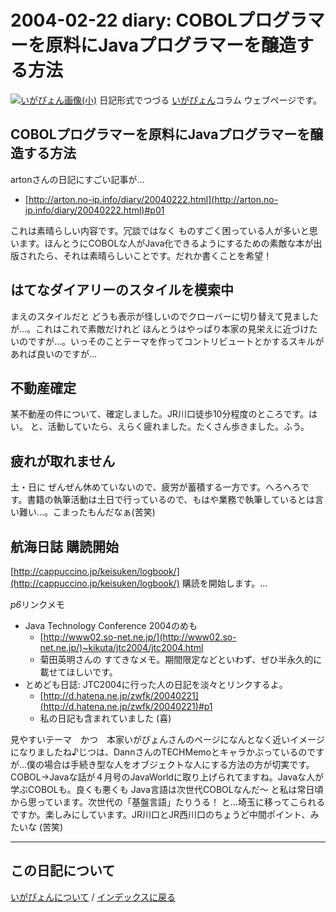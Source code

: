 2004-02-22 diary: COBOLプログラマーを原料にJavaプログラマーを醸造する方法
=====================================================================================================
[![いがぴょん画像(小)](https://igapyon.github.io/diary/images/iga200306s.jpg "いがぴょん")](https://igapyon.github.io/diary/memo/memoigapyon.html) 日記形式でつづる [いがぴょん](https://igapyon.github.io/diary/memo/memoigapyon.html)コラム ウェブページです。

## COBOLプログラマーを原料にJavaプログラマーを醸造する方法

artonさんの日記にすごい記事が…

* [http://arton.no-ip.info/diary/20040222.html](http://arton.no-ip.info/diary/20040222.html)#p01

これは素晴らしい内容です。冗談ではなく ものすごく困っている人が多いと思います。ほんとうにCOBOLな人がJava化できるようにするための素敵な本が出版されたら、それは素晴らしいことです。だれか書くことを希望！


## はてなダイアリーのスタイルを模索中

まえのスタイルだと どうも表示が怪しいのでクローバーに切り替えて見ましたが…。これはこれで素敵だけれど ほんとうはやっぱり本家の見栄えに近づけたいのですが…。いっそのことテーマを作ってコントリビュートとかするスキルがあれば良いのですが…


## 不動産確定

某不動産の件について、確定しました。JR川口徒歩10分程度のところです。はい。
と、活動していたら、えらく疲れました。たくさん歩きました。ふう。


## 疲れが取れません

土・日に ぜんぜん休めていないので、疲労が蓄積する一方です。へろへろです。書籍の執筆活動は土日で行っているので、もはや業務で執筆しているとは言い難い…。こまったもんだなぁ(苦笑)


## 航海日誌 購読開始

[http://cappuccino.jp/keisuken/logbook/](http://cappuccino.jp/keisuken/logbook/)
購読を開始します。…

*p6*リンクメモ

* Java Technology Conference 2004のめも
  * [http://www02.so-net.ne.jp/](http://www02.so-net.ne.jp/)~kikuta/jtc2004/jtc2004.html
  * 菊田英明さんの すてきなメモ。期間限定などといわず、ぜひ半永久的に載せてほしいです。
* とめども日誌: JTC2004に行った人の日記を淡々とリンクするよ。
  * [http://d.hatena.ne.jp/zwfk/20040221](http://d.hatena.ne.jp/zwfk/20040221)#p1
  * 私の日記も含まれていました (喜)


見やすいテーマ　かつ　本家いがぴょんさんのページになんとなく近いイメージになりましたね♪じつは、DannさんのTECHMemoとキャラかぶっているのですが…僕の場合は手続き型な人をオブジェクトな人にする方法の方が切実です。COBOL→Javaな話が４月号のJavaWorldに取り上げられてますね。Javaな人が学ぶCOBOLも。良くも悪くも Java言語は次世代COBOLなんだ～ と私は常日頃から思っています。次世代の「基盤言語」たりうる！ と…埼玉に移ってこられるですか。楽しみにしています。JR川口とJR西川口のちょうど中間ポイント、みたいな (苦笑)


----------------------------------------------------------------------------------------------------

## この日記について
[いがぴょんについて](https://igapyon.github.io/diary/memo/memoigapyon.html) / [インデックスに戻る](https://igapyon.github.io/diary/idxall.html)
